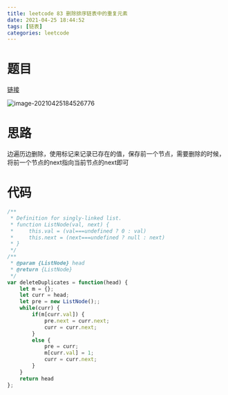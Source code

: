 ```yaml
---
title: leetcode 83 删除排序链表中的重复元素
date: 2021-04-25 18:44:52
tags: [链表]
categories: leetcode
---
```


# 题目

[链接](https://leetcode-cn.com/problems/remove-duplicates-from-sorted-list/)

![image-20210425184526776](https://tva1.sinaimg.cn/large/008i3skNgy1gpw6jmc2xdj31320py0ws.jpg)

# 思路

边遍历边删除，使用标记来记录已存在的值，保存前一个节点，需要删除的时候，将前一个节点的next指向当前节点的next即可

# 代码

```js
/**
 * Definition for singly-linked list.
 * function ListNode(val, next) {
 *     this.val = (val===undefined ? 0 : val)
 *     this.next = (next===undefined ? null : next)
 * }
 */
/**
 * @param {ListNode} head
 * @return {ListNode}
 */
var deleteDuplicates = function(head) {
    let m = {};
    let curr = head;
    let pre = new ListNode();;
    while(curr) {
        if(m[curr.val]) {
            pre.next = curr.next;
            curr = curr.next;
        }
        else {
            pre = curr;
            m[curr.val] = 1;
            curr = curr.next;
        }
    }
    return head
};
```

